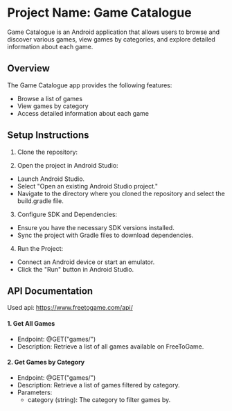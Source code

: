 # Project Name: Game Catalogue

Game Catalogue is an Android application that allows users to browse and discover various games, view games by categories, and explore detailed information about each game.


## Overview

The Game Catalogue app provides the following features:
- Browse a list of games
- View games by category
- Access detailed information about each game


## Setup Instructions

1. Clone the repository:

2. Open the project in Android Studio:
- Launch Android Studio.
- Select "Open an existing Android Studio project."
- Navigate to the directory where you cloned the repository and select the build.gradle file.

3. Configure SDK and Dependencies:
- Ensure you have the necessary SDK versions installed.
- Sync the project with Gradle files to download dependencies.

4. Run the Project:
- Connect an Android device or start an emulator.
- Click the "Run" button in Android Studio.

## API Documentation

Used api: https://www.freetogame.com/api/


#### 1. Get All Games

- Endpoint: @GET("games/")
- Description: Retrieve a list of all games available on FreeToGame.

#### 2. Get Games by Category

- Endpoint:  @GET("games/")
- Description: Retrieve a list of games filtered by category.
- Parameters:
  - category (string): The category to filter games by.
